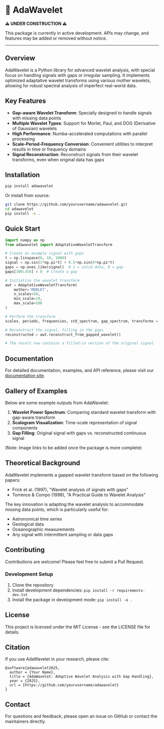 # 🌊 AdaWavelet 

**⚠️ UNDER CONSTRUCTION ⚠️**

This package is currently in active development. APIs may change, and features may be added or removed without notice.

---

## Overview

AdaWavelet is a Python library for advanced wavelet analysis, with special focus on handling signals with gaps or irregular sampling. It implements optimized adaptative wavelet transforms using various mother wavelets, allowing for robust spectral analysis of imperfect real-world data.

## Key Features

- **Gap-aware Wavelet Transform**: Specially designed to handle signals with missing data points
- **Multiple Wavelet Types**: Support for Morlet, Paul, and DOG (Derivative of Gaussian) wavelets
- **High Performance**: Numba-accelerated computations with parallel processing
- **Scale-Period-Frequency Conversion**: Convenient utilities to interpret results in time or frequency domains
- **Signal Reconstruction**: Reconstruct signals from their wavelet transforms, even when original data has gaps

## Installation

```bash
pip install adawavelet
```

Or install from source:

```bash
git clone https://github.com/yourusername/adawavelet.git
cd adawavelet
pip install -e .
```

## Quick Start

```python
import numpy as np
from adawavelet import AdaptativeWaveletTransform

# Create an example signal with gaps
t = np.linspace(0, 10, 1000)
signal = np.sin(2*np.pi*t) + 0.5*np.sin(8*np.pi*t)
gaps = np.ones_like(signal)  # 1 = valid data, 0 = gap
gaps[300:350] = 0  # Create a gap

# Initialize the wavelet transform
awt = AdaptativeWaveletTransform(
    mother='MORLET',
    n_scales=50,
    min_scale=10,
    max_scale=500
)

# Perform the transform
scales, periods, frequencies, std_spectrum, gap_spectrum, transforms = awt.transform(signal, gaps)

# Reconstruct the signal, filling in the gaps
reconstructed = awt.reconstruct_from_gapped_wavelet()

# The result now contains a filled-in version of the original signal
```

## Documentation

For detailed documentation, examples, and API reference, please visit our [documentation site](https://adawavelet.readthedocs.io/).

## Gallery of Examples

Below are some example outputs from AdaWavelet:

1. **Wavelet Power Spectrum**: Comparing standard wavelet transform with gap-aware transform
2. **Scalogram Visualization**: Time-scale representation of signal components
3. **Gap Filling**: Original signal with gaps vs. reconstructed continuous signal

(Note: Image links to be added once the package is more complete)

## Theoretical Background

AdaWavelet implements a gapped wavelet transform based on the following papers:

- Frick et al. (1997), "Wavelet analysis of signals with gaps"
- Torrence & Compo (1998), "A Practical Guide to Wavelet Analysis"

The key innovation is adapting the wavelet analysis to accommodate missing data points, which is particularly useful for:

- Astronomical time series
- Geological data
- Oceanographic measurements
- Any signal with intermittent sampling or data gaps

## Contributing

Contributions are welcome! Please feel free to submit a Pull Request.

### Development Setup

1. Clone the repository
2. Install development dependencies: `pip install -r requirements-dev.txt`
3. Install the package in development mode: `pip install -e .`

## License

This project is licensed under the MIT License - see the LICENSE file for details.

## Citation

If you use AdaWavelet in your research, please cite:

```
@software{adawavelet2025,
  author = {Your Name},
  title = {AdaWavelet: Adaptive Wavelet Analysis with Gap Handling},
  year = {2025},
  url = {https://github.com/yourusername/adawavelet}
}
```

## Contact

For questions and feedback, please open an issue on GitHub or contact the maintainers directly.